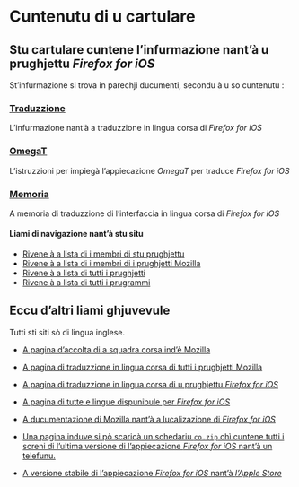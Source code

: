 # Cuntenutu di u cartulare

## Stu cartulare cuntene l’infurmazione nant’à u prughjettu _Firefox for iOS_

St’infurmazione si trova in parechji ducumenti, secondu à u so cuntenutu :

### [Traduzzione](Traduzzione.md)
L’infurmazione nant’à a traduzzione in lingua corsa di _Firefox for iOS_

### [OmegaT](OmegaT.md)
L’istruzzioni per impiegà l’appiecazione _OmegaT_ per traduce _Firefox for iOS_

### [Memoria](https://pontoon.mozilla.org/translation-memory/co.firefox-for-ios.tmx)
A memoria di traduzzione di l’interfaccia in lingua corsa di _Firefox for iOS_

#### Liami di navigazione nant’à stu situ
- [Rivene à a lista di i membri di stu prughjettu](./)
- [Rivene à a lista di i membri di i prughjetti Mozilla](../)
- [Rivene à a lista di tutti i prughjetti](../../)
- [Rivene à a lista di tutti i prugrammi](../../../../../#readme)

## Eccu d’altri liami ghjuvevule
Tutti sti siti sò di lingua inglese.

- [A pagina d’accolta di a squadra corsa ind’è Mozilla](https://pontoon.mozilla.org/co/info/)

- [A pagina di traduzzione in lingua corsa di tutti i prughjetti Mozilla](https://pontoon.mozilla.org/co/)

- [A pagina di traduzzione in lingua corsa di u prughjettu _Firefox for iOS_](https://pontoon.mozilla.org/co/firefox-for-ios/)

- [A pagina di tutte e lingue dispunibule per _Firefox for iOS_](https://pontoon.mozilla.org/projects/firefox-for-ios/)

- [A ducumentazione di Mozilla nant’à a lucalizazione di _Firefox for iOS_](https://mozilla-l10n.github.io/localizer-documentation/products/firefox_ios/)

- [Una pagina induve si pò scaricà un schedariu `co.zip` chì cuntene tutti i screni di l’ultima versione di l’appiecazione _Firefox for iOS_ nant’à un telefunu.](https://firefox-ci-tc.services.mozilla.com/tasks/index/mobile.v2.firefox-ios.l10n-screenshots.latest)

- [A versione stabile di l’appiecazione _Firefox for iOS_ nant’à _l’Apple Store_](https://apps.apple.com/fr/app/firefox-web-browser/id989804926)
